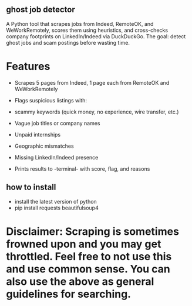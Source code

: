 ## ghost job detector

A Python tool that scrapes jobs from Indeed, RemoteOK, and WeWorkRemotely, scores them using heuristics, and cross-checks company footprints on LinkedIn/Indeed via DuckDuckGo. The goal: detect ghost jobs and scam postings before wasting time.

# Features

- Scrapes 5 pages from Indeed, 1 page each from RemoteOK and WeWorkRemotely

- Flags suspicious listings with:

- scammy keywords (quick money, no experience, wire transfer, etc.)

- Vague job titles or company names

- Unpaid internships

- Geographic mismatches

- Missing LinkedIn/Indeed presence

- Prints results to -terminal- with score, flag, and reasons

## how to install
- install the latest version of python
- pip install requests beautifulsoup4

# Disclaimer: Scraping is sometimes frowned upon and you may get throttled. Feel free to not use this and use common sense. You can also use the above as general guidelines for searching. 
